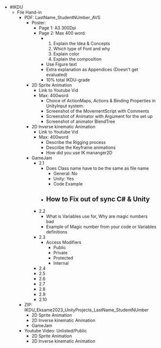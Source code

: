 - #IKDU
	- File Hand-in
		- PDF: LastName_StudentNUmber_AVS
			- Poster:
				- Page 1: A3 300Dpi
				- Page 2: Max 400 word
					- 1. Explain the Idea & Concepts
					  2. Which type of Font and why
					  3. Explain color
					  4. Explain the composition
					- Use Figure text
					- Extra explanation as Appendices (Doesn't get evaluated)
					- 10% total IKDU-grade
			- 2D Sprite Animation
				- Link to Youtube Vid
				- Max: 400word
					- Choice of ActionMaps, Actions & Binding Properties in UnityInput system.
					- Screenshot of the MovementScript with Comments
					- Screenshot of Animator with Argument for the set up
					- Screenshot of animator BlendTree
			- 2D Inverse kinematic Animation
				- Link to Youtube Vid
				- Max: 400word
					- Describe the Rigging process
					- Describe the Keyframe animations
					- How did you use IK mananger2D
			- GameJam
				- 2.1
					- Does Class name have to be the same as file name
						- General: No
						- Unity: Yes
						- Code Example
					- How to Fix out of sync C# & Unity
						-
				- 2.2
					- What is Variables use for, Why are magic numbers bad
					- Example of Magic number from your code or Variables definitions
				- 2.3
					- Access Modifiers
						- Public
						- Private
						- Protected
						- Internal
				- 2.4
				- 2.5
				- 2.6
				- 2.7
				- 2.8
				- 2.9
				- 2.10
		- ZIP: IKDU_Eksame2023_UnityProjects_LastName_StudentNUmber
			- 2D Sprite Animation
			- 2D Inverse kinematic Animation
			- GameJam
		- Youtube Video: Unlisted/Public
			- 2D Sprite Animation
			- 2D Inverse kinematic Animation